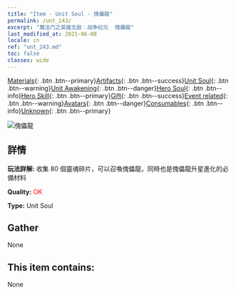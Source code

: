 ```yaml
---
title: "Item - Unit Soul - 傀儡龍"
permalink: /unt_243/
excerpt: "魔法门之英雄无敌：战争纪元  傀儡龍"
last_modified_at: 2021-06-08
locale: cn
ref: "unt_243.md"
toc: false
classes: wide
---
```

 [Materials](/ItemsCN/){: .btn .btn--primary}[Artifacts](/ItemsCN/Artifacts/){: .btn .btn--success}[Unit Soul](/ItemsCN/UnitSoul/){: .btn .btn--warning}[Unit Awakening](/ItemsCN/UnitAwakening/){: .btn .btn--danger}[Hero Soul](/ItemsCN/HeroSoul/){: .btn .btn--info}[Hero Skill](/ItemsCN/HeroSkill/){: .btn .btn--primary}[Gift](/ItemsCN/Gift/){: .btn .btn--success}[Event related](/ItemsCN/Events/){: .btn .btn--warning}[Avatars](/ItemsCN/Avatars/){: .btn .btn--danger}[Consumables](/ItemsCN/Consumables/){: .btn .btn--info}[Unknown](/ItemsCN/Unknown/){: .btn .btn--primary}

 ![傀儡龍](/images/u/ti_kuileilong.jpg)

## 詳情
 **玩法詳解:** 收集 80 個靈魂碎片，可以召喚傀儡龍，同時也是傀儡龍升星進化的必備材料

 **Quality:** <span style="color: #FF0000">OK</span>

 **Type:** Unit Soul

## Gather

  None

## This item contains:

  None

